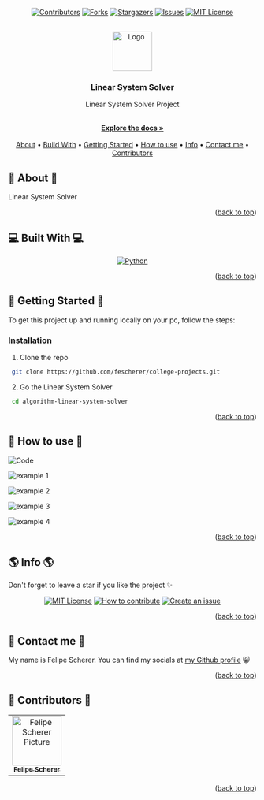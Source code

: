 <a name="readme-top"></a>

<div align="center">

[![Contributors][contributors-shield]][contributors-url]
[![Forks][forks-shield]][forks-url]
[![Stargazers][stars-shield]][stars-url]
[![Issues][issues-shield]][issues-url]
[![MIT License][license-shield]][license-url]

  <br />
  <a href="https://github.com/fescherer/college-projects">
    <img src="https://user-images.githubusercontent.com/62115215/218600027-5eda2e8c-b177-437b-86e4-2003c5ef6eef.png" alt="Logo" width="80" height="80">
  </a>

<h3 align="center">Linear System Solver</h3>

<p align="center">

Linear System Solver Project

<br />
<a href="https://github.com/fescherer/college-projects"><strong>Explore the docs »</strong></a>
<br />
<br />
<a href="#about">About</a>
•
<a href="#stack">Build With</a>
•
<a href="#install">Getting Started</a>
•
<a href="#usage">How to use</a>
•
<a href="#info">Info</a>
•
<a href="#contact">Contact me</a>
•
<a href="#contributors">Contributors</a>

</p>
</div>

<!-- **********************🐲About🐲********************** -->

<a name="about"></a>

## 📕 About 📕

Linear System Solver

<p align="right">(<a href="#readme-top">back to top</a>)</p>

<!-- **********************🐲Built With🐲********************** -->

<a name="stack"></a>

## 💻 Built With 💻

<div align="center">

[![Python][python]][python-url]

</div>

<p align="right">(<a href="#readme-top">back to top</a>)</p>

<!-- **********************🐲Getting Started🐲********************** -->

<a name="install"></a>

## 🚂 Getting Started 🚂

To get this project up and running locally on your pc, follow the steps:

### Installation

1. Clone the repo
  ```sh
   git clone https://github.com/fescherer/college-projects.git
  ```
2. Go the Linear System Solver
  ```sh
   cd algorithm-linear-system-solver
  ```

<p align="right">(<a href="#readme-top">back to top</a>)</p>

<!-- **********************🐲How to use🐲********************** -->

<a name="usage"></a>

## 🙋 How to use 🙋

![Code](https://user-images.githubusercontent.com/62115215/236688806-fc46c4ba-bc63-4df6-9139-d84a74caafe5.png)

![example 1](https://user-images.githubusercontent.com/62115215/236688819-59a74aaa-616d-46c4-b3ec-f0f80bc69b1f.png)

![example 2](https://user-images.githubusercontent.com/62115215/236689312-332542be-3b0b-4df6-95e3-3b14882d36ed.png)

![example 3](https://user-images.githubusercontent.com/62115215/236689321-20fe8485-5db2-4e85-a527-769bb57e9e5f.png)

![example 4](https://user-images.githubusercontent.com/62115215/236689338-20c081ed-e244-44b6-af9e-43bef5bcd90d.png)

<p align="right">(<a href="#readme-top">back to top</a>)</p>

<!-- **********************🐲Info🐲********************** -->

<a name="info"></a>

## 🌎 Info 🌎

Don't forget to leave a star if you like the project ✨

<div align="center">

[![MIT License][license-shield]][license-url]
[![How to contribute][info-contribute-shield]][info-contribute-url]
[![Create an issue][info-issues-shield]][info-issues-url]

</div>

<p align="right">(<a href="#readme-top">back to top</a>)</p>

<!-- **********************🐲Contact Me🐲********************** -->
<a name="contact"></a>

## 💬 Contact me 💬

My name is Felipe Scherer. You can find my socials at [my Github profile](https://github.com/fescherer) 😸

<p align="right">(<a href="#readme-top">back to top</a>)</p>

<!-- **********************🐲Contributors🐲********************** -->

<a name="contributors"></a>

## 🤗 Contributors 🤗

<table>
  <tr>
    <td align="center">
      <a href="https://github.com/fescherer">
        <img src="https://github.com/fescherer.png" width="100px;" alt="Felipe Scherer Picture"/><br>
        <sub>
          <b>Felipe Scherer</b>
        </sub>
      </a>
    </td>
  </tr>
</table>

<p align="right">(<a href="#readme-top">back to top</a>)</p>

<!-- Badges and Badges Link -->
[contributors-shield]: https://img.shields.io/github/contributors/fescherer/college-projects.svg?style=for-the-badge
[contributors-url]: https://github.com/fescherer/college-projects/graphs/contributors
[forks-shield]: https://img.shields.io/github/forks/fescherer/college-projects.svg?style=for-the-badge
[forks-url]: https://github.com/fescherer/college-projects/network/members
[stars-shield]: https://img.shields.io/github/stars/fescherer/college-projects.svg?style=for-the-badge
[stars-url]: https://github.com/fescherer/college-projects/stargazers
[issues-shield]: https://img.shields.io/github/issues/fescherer/college-projects.svg?style=for-the-badge
[issues-url]: https://github.com/fescherer/college-projects/issues

[license-shield]: https://img.shields.io/github/license/fescherer/college-projects.svg?style=for-the-badge
[license-url]: https://github.com/fescherer/college-projects/blob/master/LICENSE
[info-contribute-shield]: https://img.shields.io/badge/👋-How%20to%20contribute-blue.svg?style=for-the-badge
[info-contribute-url]: https://github.com/fescherer/utils/blob/main/CONTRIBUTING.md
[info-issues-shield]: https://img.shields.io/badge/🐞-How%20to%20create%20an%20issue-blue.svg?style=for-the-badge
[info-issues-url]: https://github.com/fescherer/utils/blob/main/ISSUE.md

<!-- https://github.com/Ileriayo/markdown-badges -->
[python]: https://img.shields.io/badge/Python-3776AB?style=for-the-badge&logo=python&logoColor=white
[python-url]: https://www.python.org
